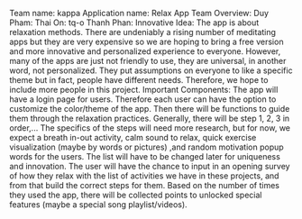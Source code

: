 Team name: kappa
Application name: Relax App
Team Overview:
Duy Pham:
Thai On: tq-o
Thanh Phan:
Innovative Idea:
The app is about relaxation methods. There are undeniably a rising number of meditating apps but they are very expensive so we are hoping to bring a free version and more innovative and personalized experience to everyone. However, many of the apps are just not friendly to use, they are universal, in another word, not personalized. They put assumptions on everyone to like a specific theme but in fact, people have different needs. Therefore, we hope to include more people in this project.
Important Components:
The app will have a login page for users. Therefore each user can have the option to customize the color/theme of the app. Then there will be functions to guide them through the relaxation practices. Generally, there will be step 1, 2, 3 in order,... The specifics of the steps will need more research, but for now, we expect a breath in-out activity, calm sound to relax, quick exercise visualization (maybe by words or pictures) ,and random motivation popup words for the users. The list will have to be changed later for uniqueness and innovation. The user will have the chance to input in an opening survey of how they relax with the list of activities we have in these projects, and from that build the correct steps for them. Based on the number of times they used the app, there will be collected points to unlocked special features (maybe a special song playlist/videos).
